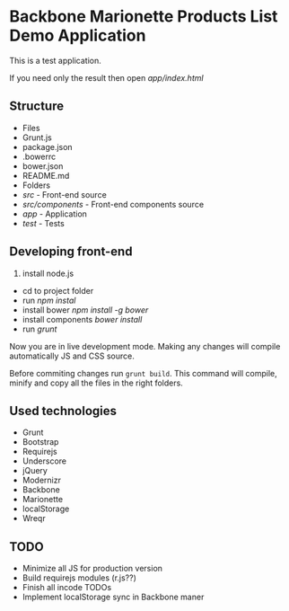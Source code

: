 # Backbone Marionette Products List Demo Application

This is a test application.

If you need only the result then open _app/index.html_

## Structure
* Files
 * Grunt.js
 * package.json
 * .bowerrc
 * bower.json
 * README.md
* Folders
 * _src_ - Front-end source
 * _src/components_ - Front-end components source
 * _app_ - Application
 * _test_ - Tests

## Developing front-end

1. install node.js
*  cd to project folder
*  run _npm instal_
*  install bower _npm install -g bower_
*  install components _bower install_
*  run _grunt_

Now you are in live development mode. Making any changes will compile automatically JS and CSS source.

Before commiting changes run ```grunt build```. This command will compile, minify and copy all the files in the right folders.

## Used technologies
* Grunt
* Bootstrap
* Requirejs
* Underscore
* jQuery
* Modernizr
* Backbone
* Marionette
* localStorage
* Wreqr

## TODO
* Minimize all JS for production version
* Build requirejs modules (r.js??)
* Finish all incode TODOs
* Implement localStorage sync in Backbone maner
